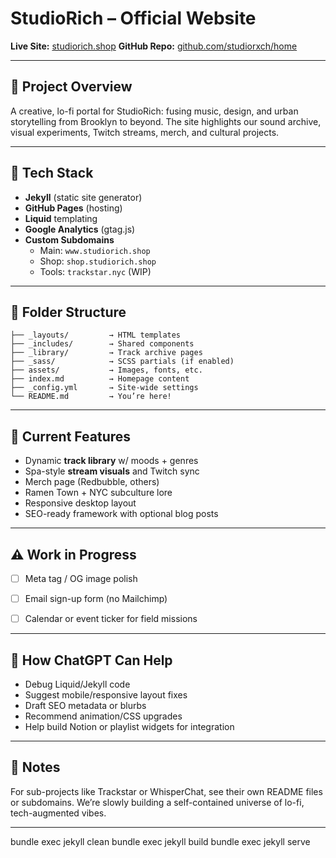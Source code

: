 
# StudioRich – Official Website

**Live Site:** [studiorich.shop](http://studiorich.shop)
**GitHub Repo:** [github.com/studiorxch/home](https://github.com/studiorxch/home)

---

## 🎯 Project Overview

A creative, lo-fi portal for StudioRich: fusing music, design, and urban storytelling from Brooklyn to beyond.
The site highlights our sound archive, visual experiments, Twitch streams, merch, and cultural projects.

---

## 🧱 Tech Stack

- **Jekyll** (static site generator)
- **GitHub Pages** (hosting)
- **Liquid** templating
- **Google Analytics** (gtag.js)
- **Custom Subdomains**
  - Main: `www.studiorich.shop`
  - Shop: `shop.studiorich.shop`
  - Tools: `trackstar.nyc` (WIP)

---

## 📁 Folder Structure

```
├── _layouts/         → HTML templates
├── _includes/        → Shared components
├── _library/         → Track archive pages
├── _sass/            → SCSS partials (if enabled)
├── assets/           → Images, fonts, etc.
├── index.md          → Homepage content
├── _config.yml       → Site-wide settings
└── README.md         → You’re here!
```

---

## 🚀 Current Features

- Dynamic **track library** w/ moods + genres
- Spa-style **stream visuals** and Twitch sync
- Merch page (Redbubble, others)
- Ramen Town + NYC subculture lore
- Responsive desktop layout
- SEO-ready framework with optional blog posts

---

## ⚠️ Work in Progress

- [ ] Meta tag / OG image polish

- [ ] Email sign-up form (no Mailchimp)

- [ ] Calendar or event ticker for field missions


---

## 🧠 How ChatGPT Can Help

- Debug Liquid/Jekyll code
- Suggest mobile/responsive layout fixes
- Draft SEO metadata or blurbs
- Recommend animation/CSS upgrades
- Help build Notion or playlist widgets for integration

---

## 📌 Notes

For sub-projects like Trackstar or WhisperChat, see their own README files or subdomains.
We’re slowly building a self-contained universe of lo-fi, tech-augmented vibes.

---
bundle exec jekyll clean
bundle exec jekyll build
bundle exec jekyll serve
